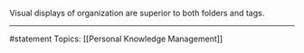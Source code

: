 Visual displays of organization are superior to both folders and tags.

* * *
#statement Topics: [[Personal Knowledge Management]]